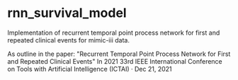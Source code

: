 # rnn_survival_model

Implementation of recurrent temporal point process network for first and repeated clinical events for mimic-iii data.

As outline in the paper:
"Recurrent Temporal Point Process Network for First and Repeated Clinical Events" 
In 2021 33rd IEEE International Conference on Tools with Artificial Intelligence (ICTAI) · Dec 21, 2021
